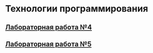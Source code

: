 # Технологии программирования
## [Лабораторная работа №4](tp_lab1)
## [Лабораторная работа №5](TP_LABA5)
